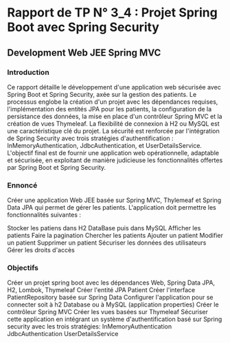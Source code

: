 <h1>Rapport de TP N° 3_4 : Projet Spring Boot avec Spring Security</h1>
<h2>Development Web JEE Spring MVC</h2>
<h3>Introduction</h3>
Ce rapport détaille le développement d'une application web sécurisée avec Spring Boot et Spring Security, axée sur la gestion des patients. Le processus englobe la création d'un projet avec les dépendances requises, l'implémentation des entités JPA pour les patients, la configuration de la persistance des données, la mise en place d'un contrôleur Spring MVC et la création de vues Thymeleaf. La flexibilité de connexion à H2 ou MySQL est une caractéristique clé du projet. La sécurité est renforcée par l'intégration de Spring Security avec trois stratégies d'authentification : InMemoryAuthentication, JdbcAuthentication, et UserDetailsService. L'objectif final est de fournir une application web opérationnelle, adaptable et sécurisée, en exploitant de manière judicieuse les fonctionnalités offertes par Spring Boot et Spring Security.

<h3>Ennoncé</h3>
Créer une application Web JEE basée sur Spring MVC, Thylemeaf et Spring Data JPA qui permet de gérer les patients. L'application doit permettre les fonctionnalités suivantes :

Stocker les patiens dans H2 DataBase puis dans MySQL
Afficher les patients
Faire la pagination
Chercher les patients
Ajouter un patient
Modifier un patient
Supprimer un patient
Sécuriser les données des utilisateurs
Gérer les droits d'accès
<h3>Objectifs</h3>
Créer un projet spring boot avec les dépendances Web, Spring Data JPA, H2, Lombok, Thymeleaf
Créer l'entité JPA Patient
Créer l'interface PatientRepository basée sur Spring Data
Configurer l'application pour se connecter soit à h2 Database ou à MySQL (application properties)
Créer le contrôleur Spring MVC
Créer les vues basées sur Thymeleaf
Sécuriser cette application en intégrant un système d'authentification basé sur Spring security avec les trois stratégies:
InMemoryAuthentication
JdbcAuthentication
UserDetailsService
